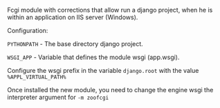 Fcgi module with corrections that allow run a django project,
when he is within an application on IIS server (Windows).

Configuration:

`PYTHONPATH` - The base directory django project.

`WSGI_APP` - Variable that defines the module wsgi (app.wsgi).

Configure the wsgi prefix in the variable `django.root` with the value `%APPL_VIRTUAL_PATH%`

Once installed the new module, you need to change the 
engine wsgi the interpreter argument for `-m zoofcgi`